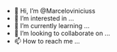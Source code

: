 - 👋 Hi, I’m @Marceloviniciuss
- 👀 I’m interested in ...
- 🌱 I’m currently learning ...
- 💞️ I’m looking to collaborate on ...
- 📫 How to reach me ...

<!---
Marceloviniciuss/Marceloviniciuss is a ✨ special ✨ repository because its `README.md` (this file) appears on your GitHub profile.
You can click the Preview link to take a look at your changes.
--->
